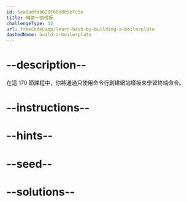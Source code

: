 ```yaml
---
id: 5ea8adfab628f68d805bfc5e
title: 構建一個樣板
challengeType: 12
url: freeCodeCamp/learn-bash-by-building-a-boilerplate
dashedName: build-a-boilerplate
---
```


# --description--

在這 170 節課程中，你將通過只使用命令行創建網站樣板來學習終端命令。

# --instructions--

# --hints--

# --seed--

# --solutions--
